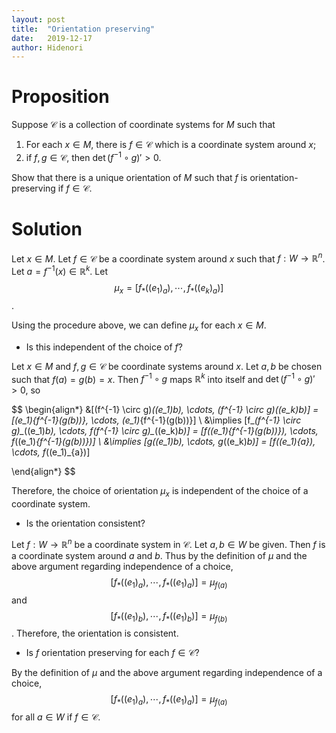 ```yaml
---
layout: post
title:  "Orientation preserving"
date:   2019-12-17
author: Hidenori
---
```


# Proposition
Suppose $\mathcal{C}$ is a collection of coordinate systems for $M$ such that

1. For each $x \in M$, there is $f \in \mathcal{C}$ which is a coordinate system around $x$;
1. if $f, g \in \mathcal{C}$, then $\det(f^{-1} \circ g)' > 0$.

Show that there is a unique orientation of $M$ such that $f$ is orientation-preserving if $f \in \mathcal{C}$.

# Solution
Let $x \in M$.
Let $f \in \mathcal{C}$ be a coordinate system around $x$ such that $f:W \rightarrow \mathbb{R}^n$.
Let $a = f^{-1}(x) \in \mathbb{R}^k$.
Let $$\mu_x = [f_*((e_1)_a), \cdots, f_*((e_k)_a)]$$.

Using the procedure above, we can define $\mu_x$ for each $x \in M$.

* Is this independent of the choice of $f$?

Let $x \in M$ and $f, g \in \mathcal{C}$ be coordinate systems around $x$.
Let $a, b$ be chosen such that $f(a) = g(b) = x$.
Then $f^{-1} \circ g$ maps $\mathbb{R}^k$ into itself and $\det(f^{-1} \circ g)' > 0$, so

$$
\begin{align*}
  &[(f^{-1} \circ g)_*((e_1)_b), \cdots, (f^{-1} \circ g)_*((e_k)_b)] = [(e_1)_{f^{-1}(g(b))}, \cdots, (e_1)_{f^{-1}(g(b))}] \\
  &\implies [f_*(f^{-1} \circ g)_*((e_1)_b), \cdots, f_*(f^{-1} \circ g)_*((e_k)_b)] = [f_*((e_1)_{f^{-1}(g(b))}), \cdots, f_*((e_1)_{f^{-1}(g(b))})] \\
  &\implies [g_*((e_1)_b), \cdots, g_*((e_k)_b)] = [f_*((e_1)_{a}), \cdots, f_*((e_1)_{a})]

\end{align*}
$$

Therefore, the choice of orientation $\mu_x$ is independent of the choice of a coordinate system.

* Is the orientation consistent?

Let $f: W \rightarrow \mathbb{R}^n$ be a coordinate system in $\mathcal{C}$.
Let $a, b \in W$ be given.
Then $f$ is a coordinate system around $a$ and $b$.
Thus by the definition of $\mu$ and the above argument regarding independence of a choice, $$[f_*((e_1)_a), \cdots, f_*((e_1)_a)] = \mu_{f(a)}$$ and $$[f_*((e_1)_b), \cdots, f_*((e_1)_b)] = \mu_{f(b)}$$.
Therefore, the orientation is consistent.

* Is $f$ orientation preserving for each $f \in \mathcal{C}$?

By the definition of $\mu$ and the above argument regarding independence of a choice, $$[f_*((e_1)_a), \cdots, f_*((e_1)_a)] = \mu_{f(a)}$$ for all $a \in W$ if $f \in \mathcal{C}$.
